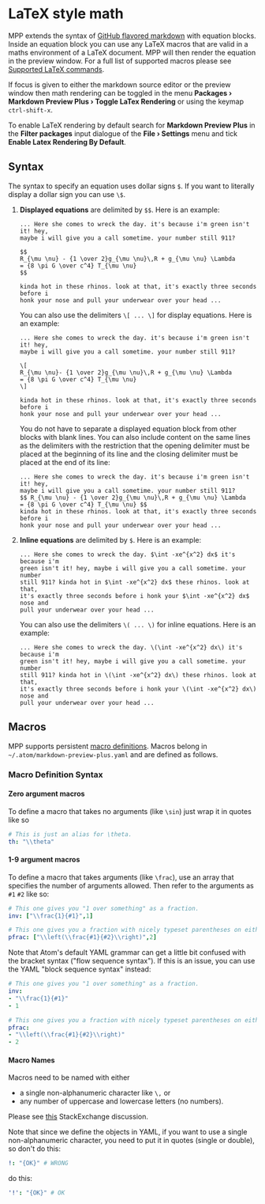 # LaTeX style math

MPP extends the syntax of [GitHub flavored markdown][gfm] with equation blocks.
Inside an equation block you can use any LaTeX macros that are valid in a maths
environment of a LaTeX document. MPP will then render the equation in the
preview window. For a full list of supported macros please see
[Supported LaTeX commands][macro-support].

If focus is given to either the markdown source
editor or the preview window then math rendering can be toggled in the menu
**Packages &rsaquo; Markdown Preview Plus &rsaquo; Toggle LaTex Rendering** or
using the keymap `ctrl-shift-x`.

To enable LaTeX rendering by default search for **Markdown Preview Plus** in the
**Filter packages** input dialogue of the **File &rsaquo; Settings** menu and
tick **Enable Latex Rendering By Default**.

## Syntax

The syntax to specify an equation uses dollar signs `$`. If you want to
literally display a dollar sign you can use `\$`.

1.  **Displayed equations** are delimited by `$$`. Here is an example:

    ````
    ... Here she comes to wreck the day. it's because i'm green isn't it! hey,
    maybe i will give you a call sometime. your number still 911?

    $$
    R_{\mu \nu} - {1 \over 2}g_{\mu \nu}\,R + g_{\mu \nu} \Lambda
    = {8 \pi G \over c^4} T_{\mu \nu}
    $$

    kinda hot in these rhinos. look at that, it's exactly three seconds before i
    honk your nose and pull your underwear over your head ...
    ````

    You can also use the delimiters `\[ ... \]` for display equations. Here is
    an example:

    ````
    ... Here she comes to wreck the day. it's because i'm green isn't it! hey,
    maybe i will give you a call sometime. your number still 911?

    \[
    R_{\mu \nu}- {1 \over 2}g_{\mu \nu}\,R + g_{\mu \nu} \Lambda
    = {8 \pi G \over c^4} T_{\mu \nu}
    \]

    kinda hot in these rhinos. look at that, it's exactly three seconds before i
    honk your nose and pull your underwear over your head ...
    ````

    You do not have to separate a displayed equation block from other blocks
    with blank lines. You can also include content on the same lines as the
    delimiters with the restriction that the opening delimiter must be placed at
    the beginning of its line and the closing delimiter must be placed at the
    end of its line:

    ````
    ... Here she comes to wreck the day. it's because i'm green isn't it! hey,
    maybe i will give you a call sometime. your number still 911?
    $$ R_{\mu \nu} - {1 \over 2}g_{\mu \nu}\,R + g_{\mu \nu} \Lambda
    = {8 \pi G \over c^4} T_{\mu \nu} $$
    kinda hot in these rhinos. look at that, it's exactly three seconds before i
    honk your nose and pull your underwear over your head ...
    ````

2.  **Inline equations** are delimited by `$`. Here is an example:

    ````
    ... Here she comes to wreck the day. $\int -xe^{x^2} dx$ it's because i'm
    green isn't it! hey, maybe i will give you a call sometime. your number
    still 911? kinda hot in $\int -xe^{x^2} dx$ these rhinos. look at that,
    it's exactly three seconds before i honk your $\int -xe^{x^2} dx$ nose and
    pull your underwear over your head ...
    ````

    You can also use the delimiters `\( ... \)` for inline equations. Here is
    an example:

    ````
    ... Here she comes to wreck the day. \(\int -xe^{x^2} dx\) it's because i'm
    green isn't it! hey, maybe i will give you a call sometime. your number
    still 911? kinda hot in \(\int -xe^{x^2} dx\) these rhinos. look at that,
    it's exactly three seconds before i honk your \(\int -xe^{x^2} dx\) nose and
    pull your underwear over your head ...
    ````

## Macros

MPP supports persistent [macro definitions](http://docs.mathjax.org/en/latest/tex.html#defining-tex-macros).
Macros belong in `~/.atom/markdown-preview-plus.yaml` and are defined as follows.

### Macro Definition Syntax

#### Zero argument macros

To define a macro that takes no arguments (like `\sin`) just wrap it in quotes like so
```yaml
# This is just an alias for \theta.
th: "\\theta"
```

#### 1-9 argument macros

To define a macro that takes arguments (like `\frac`), use an array that specifies
the number of arguments allowed. Then refer to the arguments as `#1` `#2` like so:
```yaml
# This one gives you "1 over something" as a fraction.
inv: ["\\frac{1}{#1}",1]

# This one gives you a fraction with nicely typeset parentheses on either side.
pfrac: ["\\left(\\frac{#1}{#2}\\right)",2]
```

Note that Atom's default YAML grammar can get a little bit confused with the bracket syntax
("flow sequence syntax").
If this is an issue, you can use the YAML "block sequence syntax" instead:

```yaml
# This one gives you "1 over something" as a fraction.
inv:
- "\\frac{1}{#1}"
- 1

# This one gives you a fraction with nicely typeset parentheses on either side.
pfrac:
- "\\left(\\frac{#1}{#2}\\right)"
- 2
```

#### Macro Names

Macros need to be named with either
  * a single non-alphanumeric character like `\,` or
  * any number of uppercase and lowercase letters (no numbers).

Please see [this](http://tex.stackexchange.com/questions/66666/command-macro-name-cannot-include-numbers-and-symbols)
StackExchange discussion.

Note that since we define the objects in YAML, if you want to use a single non-alphanumeric
character, you need to put it in quotes (single or double), so don't do this:

```yaml
!: "{OK}" # WRONG
```

do this:

```yaml
'!': "{OK}" # OK
```    

[gfm]: https://help.github.com/articles/github-flavored-markdown/
[macro-support]: http://docs.mathjax.org/en/latest/tex.html#supported-latex-commands
